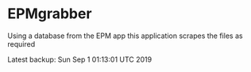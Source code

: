 # EPMgrabber
Using a database from the EPM app this application scrapes the files as required


Latest backup: Sun Sep 1 01:13:01 UTC 2019
